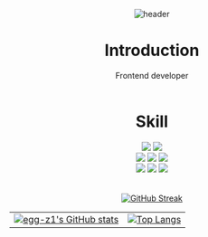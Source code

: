 <div align=center>
 
 ![header](https://capsule-render.vercel.app/api?type=cylinder&color=30:ffbc17,100:fffab7&text=Welcome%20to%20egg-z1's%20GitHub%20🍳&animation=twinkling&fontSize=40&fontAlignY=50&fontAlign=50&height=180)

# Introduction
Frontend developer
<br/><br/>

# Skill
  <img src="https://img.shields.io/badge/Flutter-02569B?style=flat&logo=Flutter&logoColor=white"/>
  <img src="https://img.shields.io/badge/React-61DAFB?style=flat&logo=React&logoColor=white"/>
  <br/>
  <img src="https://img.shields.io/badge/SpringBoot-6DB33F?style=flat&logo=SpringBoot&logoColor=white"/>
  <img src="https://img.shields.io/badge/MySQL-4479A1?style=flat&logo=MySQL&logoColor=white"/>
  <img src="https://img.shields.io/badge/PostgreSQL-4169E1?style=flat&logo=PostgreSQL&logoColor=white"/>
  <br/>
  <img src="https://img.shields.io/badge/AWS EC2-FF9900?style=flat&logo=amazonec2&logoColor=white"/>
  <img src="https://img.shields.io/badge/AWS RDS-527FFF?style=flat&logo=amazonrds&logoColor=white"/>
  <img src="https://img.shields.io/badge/AWS S3-569A31?style=flat&logo=amazons3&logoColor=white"/>
<br/><br/><br/>

<div align="center">
  <a href="https://github.com/egg-z1">
   <img src="https://streak-stats.demolab.com?user=egg-z1&theme=microsoft" alt="GitHub Streak" />
  </a>
</div>

<!--
<table border="0" style="margin-left: auto; margin-right: auto;">
  <tr>
    <td>
      <img src="https://github-readme-stats.vercel.app/api?username=egg-z1&show_icons=true&hide_rank=true&theme=transparent" alt="egg-z1's GitHub stats" />
    </td>
    <td>
      <img src="https://github-readme-stats.vercel.app/api/top-langs/?username=egg-z1&layout=donut&theme=transparent" alt="Top Langs" />
    </td>
  </tr>
</table>
-->
  <table border="0" style="margin-left: auto; margin-right: auto;">
  <tr>
    <td>
      <a href="https://github.com/anuraghazra/github-readme-stats">
        <img src="https://github-readme-stats.vercel.app/api?username=egg-z1" alt="egg-z1's GitHub stats" />
      </a>
    </td>
    <td>
      <a href="https://github.com/anuraghazra/github-readme-stats">
        <img src="https://github-readme-stats.vercel.app/api/top-langs/?username=egg-z1" alt="Top Langs" />
      </a>
    </td>
  </tr>
</table>


</div>

